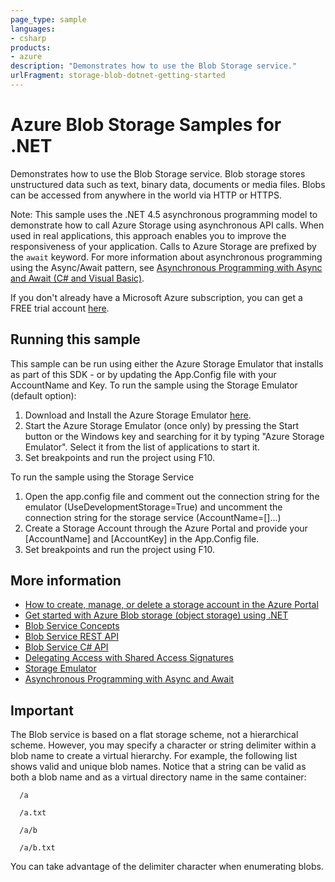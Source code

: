 ```yaml
---
page_type: sample
languages:
- csharp
products:
- azure
description: "Demonstrates how to use the Blob Storage service."
urlFragment: storage-blob-dotnet-getting-started
---
```


# Azure Blob Storage Samples for .NET

Demonstrates how to use the Blob Storage service.
Blob storage stores unstructured data such as text, binary data, documents or media files.
Blobs can be accessed from anywhere in the world via HTTP or HTTPS.

Note: This sample uses the .NET 4.5 asynchronous programming model to demonstrate how to call Azure Storage using asynchronous API calls. When used in real applications, this approach enables you to improve the
responsiveness of your application. Calls to Azure Storage are prefixed by the `await` keyword. For more information about asynchronous programming using the Async/Await pattern, see [Asynchronous Programming with Async and Await (C# and Visual Basic)](https://msdn.microsoft.com/library/hh191443.aspx).

If you don't already have a Microsoft Azure subscription, you can
get a FREE trial account [here](http://go.microsoft.com/fwlink/?LinkId=330212).

## Running this sample

This sample can be run using either the Azure Storage Emulator that installs as part of this SDK - or by
updating the App.Config file with your AccountName and Key.
To run the sample using the Storage Emulator (default option):

1. Download and Install the Azure Storage Emulator [here](http://azure.microsoft.com/downloads/).
2. Start the Azure Storage Emulator (once only) by pressing the Start button or the Windows key and searching for it by typing "Azure Storage Emulator". Select it from the list of applications to start it.
3. Set breakpoints and run the project using F10.

To run the sample using the Storage Service

1. Open the app.config file and comment out the connection string for the emulator (UseDevelopmentStorage=True) and uncomment the connection string for the storage service (AccountName=[]...)
2. Create a Storage Account through the Azure Portal and provide your [AccountName] and [AccountKey] in the App.Config file.
3. Set breakpoints and run the project using F10.

## More information
- [How to create, manage, or delete a storage account in the Azure Portal](https://azure.microsoft.com/en-us/documentation/articles/storage-create-storage-account/)
- [Get started with Azure Blob storage (object storage) using .NET](https://azure.microsoft.com/documentation/articles/storage-dotnet-how-to-use-blobs/)
- [Blob Service Concepts](http://msdn.microsoft.com/en-us/library/dd179376.aspx)
- [Blob Service REST API](http://msdn.microsoft.com/en-us/library/dd135733.aspx)
- [Blob Service C# API](http://go.microsoft.com/fwlink/?LinkID=398944)
- [Delegating Access with Shared Access Signatures](http://azure.microsoft.com/en-us/documentation/articles/storage-dotnet-shared-access-signature-part-1/)
- [Storage Emulator](http://msdn.microsoft.com/en-us/library/azure/hh403989.aspx)
- [Asynchronous Programming with Async and Await](http://msdn.microsoft.com/en-us/library/hh191443.aspx)


## Important 
The Blob service is based on a flat storage scheme, not a hierarchical scheme. However, you may specify a character or string delimiter within a blob name to create a virtual hierarchy. For example, the following list shows valid and unique blob names. Notice that a string can be valid as both a blob name and as a virtual directory name in the same container:

      /a

      /a.txt

      /a/b

      /a/b.txt

You can take advantage of the delimiter character when enumerating blobs.
